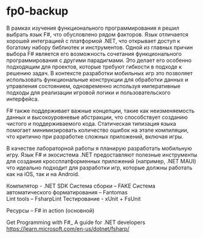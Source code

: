 # fp0-backup
В рамках изучения функционального программирования я решил выбрать язык F#, что обусловлено рядом факторов. Язык отличается хорошей интеграцией с платформой .NET, что открывает доступ к богатому набору библиотек и инструментов.
Одной из главных причин выбора F# является его возможность сочетания функционального программирования с другими парадигмами. Это делает его особенно подходящим для проектов, которые требуют гибкости в подходе к решению задач. В контексте разработки мобильных игр это позволяет использовать функциональные конструкции для обработки данных и управления состоянием, одновременно используя императивные подходы для реализации игровой логики и пользовательского интерфейса.

F# также поддерживает важные концепции, такие как неизменяемость данных и высокоуровневые абстракции, что способствует созданию чистого и поддерживаемого кода. Статическая типизация языка помогает минимизировать количество ошибок на этапе компиляции, что критично при разработке сложных приложений, включая игры.

В качестве лабораторной работы я планирую разработать мобильную игру. Язык F# и экосистема .NET предоставляют полезные инструменты для создания кроссплатформенных приложений (например, .NET MAUI) что идеально подходит для разработки игр, которые должны работать как на iOS, так и на Android.

Компилятор - .NET SDK
Система сборки – FAKE
Система автоматического форматирования – Fantomas	
Lint tools – FsharpLint
Тестирование - xUnit + FsUnit

Ресурсы – F# in action (основной)

Get Programming with F#_ A guide for .NET developers
	https://learn.microsoft.com/en-us/dotnet/fsharp/
